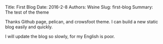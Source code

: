 Title: First Blog
Date: 2016-2-8
Authors: Wsine
Slug: first-blog
Summary: The test of the theme

Thanks Github page, pelican, and crowsfoot theme. I can build a new static blog easily and quickly.

I will update the blog so slowly, for my English is poor.
